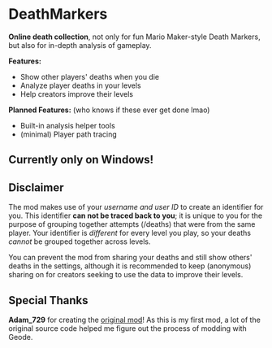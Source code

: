 # DeathMarkers

**Online death collection**, not only for fun <cy>Mario Maker-style Death Markers</c>,
but also for <cg>in-depth analysis of gameplay</c>.

**Features:**
- Show <cy>other players' deaths</c> when you die
- Analyze player deaths in your levels
- Help creators <cg>improve</c> their levels

**Planned Features:** (who knows if these ever get done lmao)
- Built-in analysis <cg>helper tools</c>
- (minimal) Player path tracing

## Currently only on Windows!

## Disclaimer

The mod makes use of your *username and user ID* to create an identifier for you. <cg>This identifier **can not be traced back to you**</c>; it is unique to you for the purpose of grouping together attempts (/deaths) that were from the same player. Your identifier is *different* for every level you play, so your deaths *cannot* be grouped together across levels.

You can <cr>prevent</c> the mod from sharing your deaths and still show others' deaths in the settings, although it is recommended to <cg>keep (anonymous) sharing on</c> for creators seeking to use the data to improve their levels.

## Special Thanks

**Adam_729** for creating the [original mod](https://github.com/Adam7290/deathmarkers)! As this is my first mod, a lot of the original source code helped me figure out the process of modding with Geode.